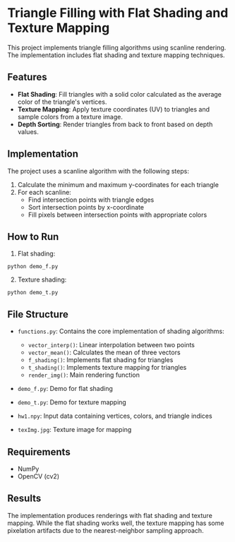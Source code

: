 # Triangle Filling with Flat Shading and Texture Mapping

This project implements triangle filling algorithms using scanline rendering. The implementation includes flat shading and texture mapping techniques.

## Features

- **Flat Shading**: Fill triangles with a solid color calculated as the average color of the triangle's vertices.
- **Texture Mapping**: Apply texture coordinates (UV) to triangles and sample colors from a texture image.
- **Depth Sorting**: Render triangles from back to front based on depth values.

## Implementation

The project uses a scanline algorithm with the following steps:

1. Calculate the minimum and maximum y-coordinates for each triangle
2. For each scanline:
   - Find intersection points with triangle edges
   - Sort intersection points by x-coordinate
   - Fill pixels between intersection points with appropriate colors

## How to Run

1. Flat shading:
```
python demo_f.py
```

2. Texture shading:
```
python demo_t.py
```

## File Structure

- `functions.py`: Contains the core implementation of shading algorithms:
  - `vector_interp()`: Linear interpolation between two points
  - `vector_mean()`: Calculates the mean of three vectors
  - `f_shading()`: Implements flat shading for triangles
  - `t_shading()`: Implements texture mapping for triangles
  - `render_img()`: Main rendering function
  
- `demo_f.py`: Demo for flat shading
- `demo_t.py`: Demo for texture mapping
- `hw1.npy`: Input data containing vertices, colors, and triangle indices
- `texImg.jpg`: Texture image for mapping

## Requirements

- NumPy
- OpenCV (cv2)

## Results

The implementation produces renderings with flat shading and texture mapping. While the flat shading works well, the texture mapping has some pixelation artifacts due to the nearest-neighbor sampling approach. 